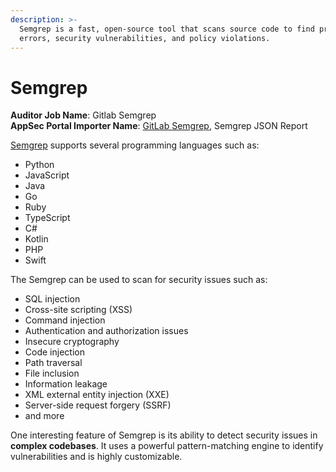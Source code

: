 ```yaml
---
description: >-
  Semgrep is a fast, open-source tool that scans source code to find programming
  errors, security vulnerabilities, and policy violations.
---
```


# Semgrep

**Auditor Job Name**: Gitlab Semgrep\
**AppSec Portal Importer Name**: [GitLab Semgrep](https://gitlab.com/gitlab-org/security-products/analyzers/semgrep), Semgrep JSON Report

[Semgrep](https://github.com/semgrep/semgrep) supports several programming languages such as:

* Python
* JavaScript
* Java
* Go
* Ruby
* TypeScript
* C#
* Kotlin
* PHP
* Swift

The Semgrep can be used to scan for security issues such as:

* SQL injection
* Cross-site scripting (XSS)
* Command injection
* Authentication and authorization issues
* Insecure cryptography
* Code injection
* Path traversal
* File inclusion
* Information leakage
* XML external entity injection (XXE)
* Server-side request forgery (SSRF)
* and more

One interesting feature of Semgrep is its ability to detect security issues in **complex codebases**. It uses a powerful pattern-matching engine to identify vulnerabilities and is highly customizable.
